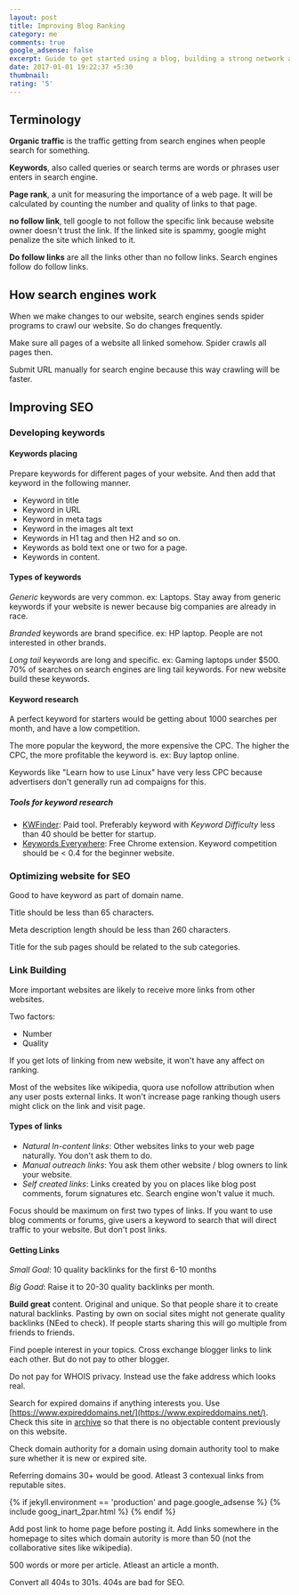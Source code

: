 ```yaml
---
layout: post
title: Improving Blog Ranking
category: me
comments: true
google_adsense: false
excerpt: Guide to get started using a blog, building a strong network and SEO optimization to produce significant google search results and improve blog ranking.
date: 2017-01-01 19:22:37 +5:30
thumbnail: 
rating: '5'
---
```

## Terminology
**Organic traffic** is the traffic getting from search engines when people search for something.

**Keywords**, also called queries or search terms are words or phrases user enters in search engine.

**Page rank**, a unit for measuring the importance of a web page. It will be calculated by counting the number and quality of links to that page.

**no follow link**, tell google to not follow the specific link because website owner doesn't trust the link. If the linked site is spammy, google might penalize the site which linked to it.

**Do follow links** are all the links other than no follow links. Search engines follow do follow links.

## How search engines work
When we make changes to our website, search engines sends spider programs to crawl our website. So do changes frequently.

Make sure all pages of a website all linked somehow. Spider crawls all pages then.

Submit URL manually for search engine because this way crawling will be faster.

## Improving SEO
### Developing keywords
#### Keywords placing
Prepare keywords for different pages of your website. And then add that keyword in the following manner.
 - Keyword in title
 - Keyword in URL
 - Keyword in meta tags
 - Keyword in the images alt text
 - Keywords in H1 tag and then H2 and so on.
 - Keywords as bold text one or two for a page.
 - Keywords in content.

#### Types of keywords
*Generic* keywords are very common. ex: Laptops. Stay away from generic keywords if your website is newer because big companies are already in race.

*Branded* keywords are brand specifice. ex: HP laptop. People are not interested in other brands.

*Long tail* keywords are long and specific. ex: Gaming laptops under $500. 70% of searches on search engines are ling tail keywords. For new website build these keywords.
#### Keyword research
A perfect keyword for starters would be getting about 1000 searches per month, and have a low competition.

The more popular the keyword, the more expensive the CPC. The higher the CPC, the more profitable the keyword is. ex: Buy laptop online.

Keywords like "Learn how to use Linux" have very less CPC because advertisers don't generally run ad compaigns for this.
##### Tools for keyword research
 - [KWFinder](https://kwfinder.com/): Paid tool. Preferably keyword with *Keyword Difficulty* less than 40 should be better for startup.
 - [Keywords Everywhere](https://keywordseverywhere.com/): Free Chrome extension. Keyword competition should be < 0.4 for the beginner website.

### Optimizing website for SEO
Good to have keyword as part of domain name.

Title should be less than 65 characters.

Meta description length should be less than 260 characters.

Title for the sub pages should be related to the sub categories.
### Link Building
More important websites are likely to receive more links from other websites.

Two factors:
 - Number
 - Quality

If you get lots of linking from new website, it won't have any affect on ranking.

Most of the websites like wikipedia, quora use nofollow attribution when any user posts external links. It won't increase page ranking though users might click on the link and visit page.

#### Types of links
 - *Natural In-content links*: Other websites links to your web page naturally. You don't ask them to do.
 - *Manual outreach links*: You ask them other website / blog owners to link your website.
 - *Self created links*: Links created by you on places like blog post comments, forum signatures etc. Search engine won't value it much.

Focus should be maximum on first two types of links. If you want to use blog comments or forums, give users a keyword to search that will direct traffic to your website. But don't post links.

#### Getting Links
*Small Goal*: 10 quality backlinks for the first 6-10 months

*Big Goad*: Raise it to 20-30 quality backlinks per month.


**Build great** content. Original and unique. So that people share it to create natural backlinks. Pasting by own on social sites might not generate quality backlinks (NEed to check). If people starts sharing this will go multiple from friends to friends.

Find poeple interest in your topics. Cross exchange blogger links to link each other. But do not pay to other blogger.




















Do not pay for WHOIS privacy. Instead use the fake address which looks real.

Search for expired domains if anything interests you. Use [https://www.expireddomains.net/](https://www.expireddomains.net/). Check this site in [archive](https://archive.org/web/) so that there is no objectable content previously on this website.

Check domain authority for a domain using domain authority tool to make sure whether it is new or expired site.

Referring domains 30+ would be good. Atleast 3 contexual links from reputable sites.
<!--after two or more paragraphs-->

  {% if jekyll.environment == 'production' and page.google_adsense %}
  {% include goog_inart_2par.html %}
  {% endif %}

Add post link to home page before posting it. Add links somewhere in the homepage to sites which domain autority is more than 50 (not the collaborative sites like wikipedia).

500 words or more per article. Atleast an article a month.

Convert all 404s to 301s. 404s are bad for SEO.

